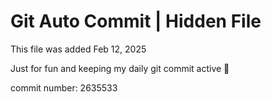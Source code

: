 # Git Auto Commit | Hidden File

This file was added Feb 12, 2025

Just for fun and keeping my daily git commit active 🤪

commit number: 2635533
